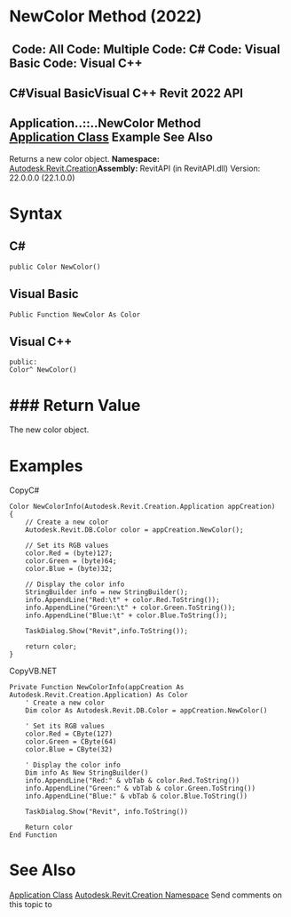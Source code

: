 # NewColor Method (2022)

﻿
 Code: All Code: Multiple Code: C# Code: Visual Basic Code: Visual C++   
---  
C#Visual BasicVisual C++
Revit 2022 API  
---  
Application..::..NewColor Method   
[Application Class](5e11e5bf-82da-ae9b-1c52-95d0e9f28c96.md "Application Class") Example See Also  
---  
Returns a new color object.
**Namespace:** [Autodesk.Revit.Creation](ded320da-058a-4edd-0418-0582389559a7.md "Autodesk.Revit.Creation Namespace")**Assembly:** RevitAPI (in RevitAPI.dll) Version: 22.0.0.0 (22.1.0.0)
# Syntax
C#  
---  
```text
public Color NewColor()
```
  
Visual Basic  
---  
```text
Public Function NewColor As Color
```
  
Visual C++  
---  
```text
public:
Color^ NewColor()
```
  
# ### Return Value
The new color object.
# Examples
CopyC#
```text
Color NewColorInfo(Autodesk.Revit.Creation.Application appCreation)
{
    // Create a new color
    Autodesk.Revit.DB.Color color = appCreation.NewColor();

    // Set its RGB values
    color.Red = (byte)127;
    color.Green = (byte)64;
    color.Blue = (byte)32;

    // Display the color info
    StringBuilder info = new StringBuilder();
    info.AppendLine("Red:\t" + color.Red.ToString());
    info.AppendLine("Green:\t" + color.Green.ToString());
    info.AppendLine("Blue:\t" + color.Blue.ToString());

    TaskDialog.Show("Revit",info.ToString());

    return color;
}
```

CopyVB.NET
```text
Private Function NewColorInfo(appCreation As Autodesk.Revit.Creation.Application) As Color
    ' Create a new color
    Dim color As Autodesk.Revit.DB.Color = appCreation.NewColor()

    ' Set its RGB values
    color.Red = CByte(127)
    color.Green = CByte(64)
    color.Blue = CByte(32)

    ' Display the color info
    Dim info As New StringBuilder()
    info.AppendLine("Red:" & vbTab & color.Red.ToString())
    info.AppendLine("Green:" & vbTab & color.Green.ToString())
    info.AppendLine("Blue:" & vbTab & color.Blue.ToString())

    TaskDialog.Show("Revit", info.ToString())

    Return color
End Function
```

# See Also
[Application Class](5e11e5bf-82da-ae9b-1c52-95d0e9f28c96.md "Application Class")
[Autodesk.Revit.Creation Namespace](ded320da-058a-4edd-0418-0582389559a7.md "Autodesk.Revit.Creation Namespace")
Send comments on this topic to 